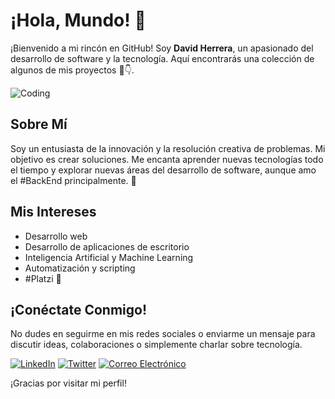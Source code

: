 # ¡Hola, Mundo! 👋

¡Bienvenido a mi rincón en GitHub! Soy **David Herrera**, un apasionado del desarrollo de software y la tecnología. Aquí encontrarás una colección de algunos de mis proyectos 🥸👇.

![Coding](https://media.giphy.com/media/13HgwGsXF0aiGY/giphy.gif)

## Sobre Mí

Soy un entusiasta de la innovación y la resolución creativa de problemas. Mi objetivo es crear soluciones. Me encanta aprender nuevas tecnologías todo el tiempo y explorar nuevas áreas del desarrollo de software, aunque amo el #BackEnd principalmente. 🤖

## Mis Intereses

- Desarrollo web
- Desarrollo de aplicaciones de escritorio
- Inteligencia Artificial y Machine Learning
- Automatización y scripting
- #Platzi 💚

## ¡Conéctate Conmigo!

No dudes en seguirme en mis redes sociales o enviarme un mensaje para discutir ideas, colaboraciones o simplemente charlar sobre tecnología.

[![LinkedIn](https://img.shields.io/badge/-LinkedIn-blue?style=for-the-badge&logo=linkedin)](https://www.linkedin.com/in/david-heca/)
[![Twitter](https://img.shields.io/badge/-Twitter-1DA1F2?style=for-the-badge&logo=twitter)](https://twitter.com/david_heca_)
[![Correo Electrónico](https://img.shields.io/badge/-Correo%20Electrónico-red?style=for-the-badge&logo=gmail)](mailto:davidherreradelcastillo2000@gmail.com)

¡Gracias por visitar mi perfil!
